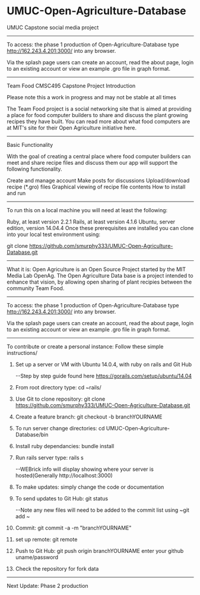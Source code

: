 # UMUC-Open-Agriculture-Database
UMUC Capstone social media project
*********************************************************************************

To access: the phase 1 production of Open-Agriculture-Database type http://162.243.4.201:3000/
into any browser.

Via the splash page users can create an account, read the about page, login to an existing account
or view an example .gro file in graph format.
*********************************************************************************
Team Food CMSC495 Capstone Project
Introduction

Please note this a work in progress and may not be stable at all times

The Team Food project is a social networking site that is aimed at providing a place for food computer builders to share and discuss the plant growing recipes they have built. You can read more about what food computers are at MIT's site for their Open Agriculture initiative here.

**********************************************************************************

Basic Functionality

With the goal of creating a central place where food computer builders can meet and share recipe files and discuss them our app will support the following functionality.

Create and manage account
Make posts for discussions
Upload/download recipe (*.gro) files
Graphical viewing of recipe file contents
How to install and run

**********************************************************************************

To run this on a local machine you will need at least the following:

Ruby, at least version 2.2.1
Rails, at least version 4.1.6
Ubuntu, server edition, version 14.04.4
Once these prerequisites are installed you can clone into your local test environment using:

git clone https://github.com/smurphy333/UMUC-Open-Agriculture-Database.git

**********************************************************************************


What it is:
Open Agriculture is an Open Source Project started by the
MIT Media Lab OpenAg. The Open Agriculture Data base is a 
project intended to enhance that vision, by allowing open 
sharing of plant recipies between the community Team Food.

**********************************************************************************

To access: the phase 1 production of Open-Agriculture-Database type http://162.243.4.201:3000/ 
into any browser. 

Via the splash page users can create an account, read the about page, login to an existing account
or view an example .gro file in graph format.

************************************************************************************


To contribute or create a personal instance: Follow these simple instructions/


1. Set up a server or VM with Ubuntu 14.0.4, with ruby on rails and Git Hub
    
	--Step by step guide found here https://gorails.com/setup/ubuntu/14.04

2. From root directory type: cd ~rails/

3. Use Git to clone repository: git clone https://github.com/smurphy333/UMUC-Open-Agriculture-Database.git

4. Create a feature branch: git checkout -b branchYOURNAME

5. To run server change directories: cd UMUC-Open-Agriculture-Database/bin

6. Install ruby dependancies: bundle install

7. Run rails server type: rails s
	
	--WEBrick info will display showing where your server is hosted(Generally http://localhost:3000)

8. To make updates: simply change the code or documentation

9. To send updates to Git Hub: git status
	
	--Note any new files will need to be added to the commit list using ~git add <filename>~

10. Commit: git commit -a -m "branchYOURNAME"

11. set up remote: git remote

12. Push to Git Hub: git push origin branchYOURNAME
     enter your github uname/password

13. Check the repository for fork data
**********************************************************************************
Next Update: Phase 2 production


